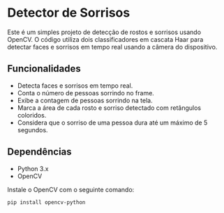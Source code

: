 # Detector de Sorrisos

Este é um simples projeto de detecção de rostos e sorrisos usando OpenCV. O código utiliza dois classificadores em cascata Haar para detectar faces e sorrisos em tempo real usando a câmera do dispositivo.

## Funcionalidades

- Detecta faces e sorrisos em tempo real.
- Conta o número de pessoas sorrindo no frame.
- Exibe a contagem de pessoas sorrindo na tela.
- Marca a área de cada rosto e sorriso detectado com retângulos coloridos.
- Considera que o sorriso de uma pessoa dura até um máximo de 5 segundos.

## Dependências

- Python 3.x
- OpenCV

Instale o OpenCV com o seguinte comando:

```bash
pip install opencv-python
